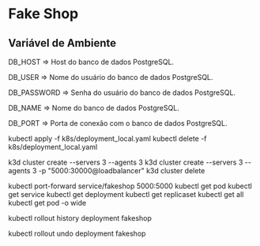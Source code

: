 # Fake Shop


## Variável de Ambiente
DB_HOST	=> Host do banco de dados PostgreSQL.

DB_USER => Nome do usuário do banco de dados PostgreSQL.

DB_PASSWORD	=> Senha do usuário do banco de dados PostgreSQL.

DB_NAME	=>	Nome do banco de dados PostgreSQL.

DB_PORT	=>	Porta de conexão com o banco de dados PostgreSQL.

kubectl apply -f k8s/deployment_local.yaml 
kubectl delete -f k8s/deployment_local.yaml 

k3d cluster create --servers 3 --agents 3
k3d cluster create --servers 3 --agents 3 -p "5000:30000@loadbalancer"
k3d cluster delete

kubectl port-forward service/fakeshop 5000:5000
kubectl get pod
kubectl get service
kubectl get deployment
kubectl get replicaset
kubectl get all
kubectl get pod -o wide


kubectl rollout history deployment fakeshop

kubectl rollout undo deployment fakeshop
